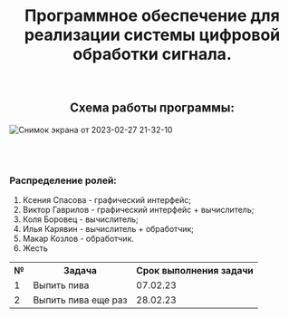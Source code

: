 <h1 align="center"> Программное обеспечение для реализации системы цифровой обработки сигнала. </h1>

<br>

<h2 align="center"> Схема работы программы: </h2>

![Снимок экрана от 2023-02-27 21-32-10](https://user-images.githubusercontent.com/95526773/221685797-6116aaf1-df88-441f-9327-e36cd1040c18.png)

<br>
<br>

<h3> Распределение ролей: </h3>

1) Ксения Cпасова - графический интерфейс;
2) Виктор Гаврилов - графический интерфейс + вычислитель;
3) Коля Боровец - вычислитель;
4) Илья Карявин - вычислитель + обработчик;
5) Макар Козлов - обработчик.
6) Жесть

<table>
  <tr>
    <th>№</th>
    <th>Задача</th>
    <th>Срок выполнения задачи</th>
  </tr>
  <tr>
    <td>1</td>
    <td>Выпить пива</td>
    <td>07.02.23</td>
  </tr>
  <tr>
    <td>2</td>
    <td>Выпить пива еще раз</td>
    <td>28.02.23</td>
  </tr>
</table>
